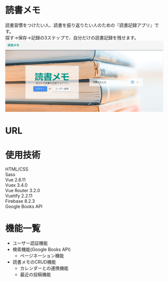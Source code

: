 # 読書メモ
読書習慣をつけたい人、読書を振り返りたい人のための『読書記録アプリ』です。<br>
探す→保存→記録の3ステップで、自分だけの読書記録を残せます。
![読書メモ](src/assets/img/reading-memo.png)

# URL

# 使用技術
HTML/CSS  
Sass  
Vue 2.6.11  
Vuex 3.4.0  
Vue Router 3.2.0  
Vuetify 2.2.11  
Firebase 8.2.3  
Google Books API  

# 機能一覧
- ユーザー認証機能
- 検索機能(Google Books API)
  - ページネーション機能
- 読書メモのCRUD機能
  - カレンダーとの連携機能
  - 最近の投稿機能

